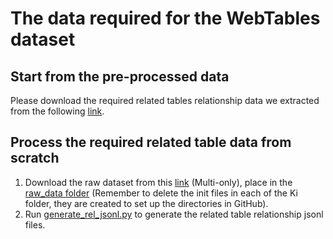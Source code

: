 # The data required for the WebTables dataset

## Start from the pre-processed data

Please download the required related tables relationship data we extracted from the following [link](https://drive.google.com/drive/folders/1tTZkrLgwxvpBji6HurqsNlvwroNKSZiq).

## Process the required related table data from scratch
1. Download the raw dataset from this [link](https://github.com/megagonlabs/sato/tree/master/table_data) (Multi-only), place in the [raw_data folder](https://github.com/ysunbp/CORDA/tree/main/sato_data/raw_data) (Remember to delete the init files in each of the Ki folder, they are created to set up the directories in GitHub).
2. Run [generate_rel_jsonl.py](https://github.com/ysunbp/CORDA/tree/main/sato_data/generate_rel_jsonl.py) to generate the related table relationship jsonl files.
